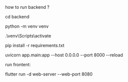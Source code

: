 how to run backend ?

cd backend

python -m venv venv

.\venv\Scripts\activate

pip install -r requirements.txt

uvicorn app.main:app --host 0.0.0.0 --port 8000 --reload

run frontent:

flutter run -d web-server --web-port 8080

